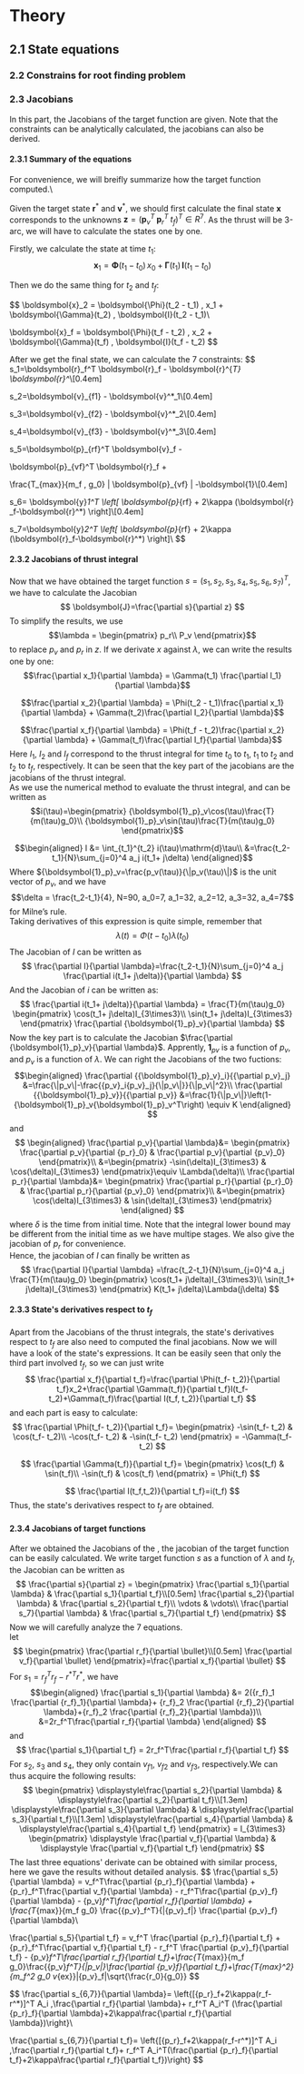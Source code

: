 # Theory

## 2.1 State equations

### 2.2 Constrains for root finding problem

### 2.3 Jacobians

In this part, the Jacobians of the target function are given. Note that the constraints can be analytically calculated, the jacobians can also be derived.

#### 2.3.1 Summary of the equations

For convenience, we will breifly summarize how the target function computed.\

Given the target state $\boldsymbol{r}^*$ and $\boldsymbol{v}^*$, we should first calculate the final state $\boldsymbol{x}$ corresponds to the unknowns $\boldsymbol{z} = (\boldsymbol{p}_v^T \; \boldsymbol{p}_r^T \; t_f)^T \in R^7$. As the thrust will be 3-arc, we will have to calculate the states one by one.

Firstly, we calculate the state at time $t_1$:
$$
\boldsymbol{x}_1 =
\boldsymbol{\Phi}(t_1 - t_0) \, x_0 +
\boldsymbol{\Gamma}(t_1) \, \boldsymbol{I}(t_1 - t_0)
$$

Then we do the same thing for $t_2$ and $t_f$:

$$
\boldsymbol{x}_2 =
\boldsymbol{\Phi}(t_2 - t_1) \, x_1 +
\boldsymbol{\Gamma}(t_2) \, \boldsymbol{I}(t_2 - t_1)\\

\boldsymbol{x}_f =
\boldsymbol{\Phi}(t_f - t_2) \, x_2 +
\boldsymbol{\Gamma}(t_f) \, \boldsymbol{I}(t_f - t_2)
$$

After we get the final state, we can calculate the 7 constraints:
$$
s_1=\boldsymbol{r}_f^T \boldsymbol{r}_f -
\boldsymbol{r}^{*T} \boldsymbol{r}^*\\[0.4em]

s_2=\boldsymbol{v}_{f1} - \boldsymbol{v}^*_1\\[0.4em]

s_3=\boldsymbol{v}_{f2} - \boldsymbol{v}^*_2\\[0.4em]

s_4=\boldsymbol{v}_{f3} - \boldsymbol{v}^*_3\\[0.4em]

s_5=\boldsymbol{p}_{rf}^T  \boldsymbol{v}_f -

\boldsymbol{p}_{vf}^T \boldsymbol{r}_f +

\frac{T_{max}}{m_f \, g_0} \| \boldsymbol{p}_{vf} \| -\boldsymbol{1}\\[0.4em]

s_6= \boldsymbol{y}_1^T \left[ \boldsymbol{p}_{rf} +
2\kappa (\boldsymbol{r}
_f-\boldsymbol{r}^*) \right]\\[0.4em]

s_7=\boldsymbol{y}_2^T \left[ \boldsymbol{p}_{rf} +
2\kappa (\boldsymbol{r}_f-\boldsymbol{r}^*) \right]\\
$$

#### **2.3.2 Jacobians of thrust integral**

Now that we have obtained the target function $s=(s_1, s_2, s_3, s_4, s_5, s_6, s_7)^T$, we have to calculate the Jacobian
$$
\boldsymbol{J}=\frac{\partial s}{\partial z}
$$
To simplify the results, we use
$$\lambda = \begin{pmatrix}
p_r\\
P_v
\end{pmatrix}$$
to replace $p_v$ and $p_r$ in  $z$.
If we derivate $x$ against $\lambda$, we can write the results one by one:
$$\frac{\partial x_1}{\partial \lambda} = \Gamma(t_1)
\frac{\partial I_1}{\partial \lambda}$$

$$\frac{\partial x_2}{\partial \lambda} = \Phi(t_2 - t_1)\frac{\partial x_1}{\partial \lambda} +
\Gamma(t_2)\frac{\partial I_2}{\partial \lambda}$$

$$\frac{\partial x_f}{\partial \lambda} = \Phi(t_f - t_2)\frac{\partial x_2}{\partial \lambda} +
\Gamma(t_f)\frac{\partial I_f}{\partial \lambda}$$
Here $I_1$, $I_2$ and $I_f$ correspond to the thrust integral for time $t_0$ to $t_1$, $t_1$ to $t_2$ and $t_2$ to $t_f$, respectively.
It can be seen that the key part of the jacobians are the jacobians of the thrust integral.</br>
As we use the numerical method to evaluate the thrust integral, and can be written as
$$i(\tau)=\begin{pmatrix}
{\boldsymbol{1}_p}_v\cos(\tau)\frac{T}{m(\tau)g_0}\\
{\boldsymbol{1}_p}_v\sin(\tau)\frac{T}{m(\tau)g_0}
\end{pmatrix}$$

$$\begin{aligned}
I &= \int_{t_1}^{t_2} i(\tau)\mathrm{d}\tau\\
&=\frac{t_2-t_1}{N}\sum_{j=0}^4 a_j i(t_1+ j\delta)
\end{aligned}$$
Where ${\boldsymbol{1}_p}_v=\frac{p_v(\tau)}{\|p_v(\tau)\|}$ is the unit vector of $p_v$, and we have
$$\delta = \frac{t_2-t_1}{4}, N=90, a_0=7, a_1=32, a_2=12, a_3=32, a_4=7$$
for Milne’s rule.</br>
Taking derivatives of this expression is quite simple, remember that
$$\lambda(t)=\Phi(t-t_0)\lambda(t_0)$$
The Jacobian of $I$ can be written as
$$
\frac{\partial I}{\partial \lambda}=\frac{t_2-t_1}{N}\sum_{j=0}^4 a_j
\frac{\partial i(t_1+ j\delta)}{\partial \lambda}
$$
And the Jacobian of $i$ can be written as:
$$
\frac{\partial i(t_1+ j\delta)}{\partial \lambda} = \frac{T}{m(\tau)g_0}
\begin{pmatrix}
\cos(t_1+ j\delta)I_{3\times3}\\
\sin(t_1+ j\delta)I_{3\times3}
\end{pmatrix}
\frac{\partial {\boldsymbol{1}_p}_v}{\partial \lambda}
$$
Now the key part is to calculate the Jacobian
$\frac{\partial {\boldsymbol{1}_p}_v}{\partial \lambda}$.
Apprently, ${\boldsymbol{1}_p}_v$ is  a function of $p_v$, and $p_v$ is a function of $\lambda$.
We can right the Jacobians of the two fuctions:
$$\begin{aligned}
\frac{\partial {{\boldsymbol{1}_p}_v}_i}{{\partial p_v}_j}
&=\frac{\|p_v\|-\frac{{p_v}_i{p_v}_j}{\|p_v\|}}{\|p_v\|^2}\\
\frac{\partial {{\boldsymbol{1}_p}_v}}{{\partial p_v}}
&=\frac{1}{\|p_v\|}\left(1-{\boldsymbol{1}_p}_v{\boldsymbol{1}_p}_v^T\right)
\equiv K
\end{aligned}
$$
and
$$
\begin{aligned}
\frac{\partial p_v}{\partial \lambda}&=
    \begin{pmatrix}
    \frac{\partial p_v}{\partial {p_r}_0} & \frac{\partial p_v}{\partial {p_v}_0}
    \end{pmatrix}\\
&=\begin{pmatrix}
    -\sin(\delta)I_{3\times3} & \cos(\delta)I_{3\times3}
    \end{pmatrix}\equiv \Lambda(\delta)\\
\frac{\partial p_r}{\partial \lambda}&=
    \begin{pmatrix}
    \frac{\partial p_r}{\partial {p_r}_0} & \frac{\partial p_r}{\partial {p_v}_0}
    \end{pmatrix}\\
&=\begin{pmatrix}
    \cos(\delta)I_{3\times3} & \sin(\delta)I_{3\times3}
    \end{pmatrix}
\end{aligned}
$$
where $\delta$ is the time from initial time. Note that the integral lower bound may be different from the initial time as we have multipe stages.
We also give the jacobian of $p_r$ for convenience.</br>
Hence, the jacobian of $I$ can finally be written as
$$
\frac{\partial I}{\partial \lambda} =\frac{t_2-t_1}{N}\sum_{j=0}^4 a_j
\frac{T}{m(\tau)g_0}
    \begin{pmatrix}
    \cos(t_1+ j\delta)I_{3\times3}\\
    \sin(t_1+ j\delta)I_{3\times3}
    \end{pmatrix}
K(t_1+ j\delta)\Lambda(j\delta)
$$

#### **2.3.3 State's derivatives respect to $t_f$**

Apart from the Jacobians of the thrust integrals, the state's derivatives respect to $t_f$ are also need to computed the final jacobians. Now we will have a look of the state's expressions.
It can be easily seen that only the third part involved $t_f$, so we can just write
$$
\frac{\partial x_f}{\partial t_f}=\frac{\partial \Phi(t_f- t_2)}{\partial t_f}x_2+\frac{\partial \Gamma(t_f)}{\partial t_f}I(t_f-t_2)+\Gamma(t_f)\frac{\partial I(t_f, t_2)}{\partial t_f}
$$
and each part is easy to calculate:
$$
\frac{\partial \Phi(t_f- t_2)}{\partial t_f}=
\begin{pmatrix}
-\sin(t_f- t_2) & \cos(t_f- t_2)\\
-\cos(t_f- t_2) & -\sin(t_f- t_2)
\end{pmatrix}
= -\Gamma(t_f- t_2)
$$

$$
\frac{\partial \Gamma(t_f)}{\partial t_f}=
\begin{pmatrix}
\cos(t_f) & \sin(t_f)\\
-\sin(t_f) & \cos(t_f)
\end{pmatrix}
= \Phi(t_f)
$$

$$
\frac{\partial I(t_f,t_2)}{\partial t_f}=i(t_f)
$$
Thus, the state's derivatives respect to $t_f$ are obtained.

#### **2.3.4 Jacobians of target functions**

After we obtained the Jacobians of the , the jacobian of the target function can be easily calculated.
We write target function $s$ as a function of $\lambda$ and $t_f$, the Jacobian can be written as
$$
\frac{\partial s}{\partial z} =
\begin{pmatrix}
\frac{\partial s_1}{\partial \lambda} & \frac{\partial s_1}{\partial t_f}\\[0.5em]
\frac{\partial s_2}{\partial \lambda} & \frac{\partial s_2}{\partial t_f}\\
\vdots & \vdots\\
\frac{\partial s_7}{\partial \lambda} & \frac{\partial s_7}{\partial t_f}
\end{pmatrix}
$$
Now we will carefully analyze the 7 equations.</br>
let
$$
\begin{pmatrix}
\frac{\partial r_f}{\partial \bullet}\\[0.5em]
\frac{\partial v_f}{\partial \bullet}
\end{pmatrix}=\frac{\partial x_f}{\partial \bullet}
$$
For $s_1 = r_f^T r_f - {r^*}^Tr^*$, we have
$$\begin{aligned}
\frac{\partial s_1}{\partial \lambda} &= 2({r_f}_1 \frac{\partial {r_f}_1}{\partial \lambda}+
{r_f}_2 \frac{\partial {r_f}_2}{\partial \lambda}+{r_f}_2 \frac{\partial {r_f}_2}{\partial \lambda})\\
&=2r_f^T\frac{\partial r_f}{\partial \lambda}
\end{aligned}
$$
and
$$
\frac{\partial s_1}{\partial t_f} = 2r_f^T\frac{\partial r_f}{\partial t_f}
$$
For $s_2$, $s_3$ and $s_4$, they only contain ${v_f}_1$, ${v_f}_2$ and ${v_f}_3$, respectively.We can thus acquire the following results:
$$
\begin{pmatrix}
\displaystyle\frac{\partial s_2}{\partial \lambda}
& \displaystyle\frac{\partial s_2}{\partial t_f}\\[1.3em]
\displaystyle\frac{\partial s_3}{\partial \lambda}
& \displaystyle\frac{\partial s_3}{\partial t_f}\\[1.3em]
\displaystyle\frac{\partial s_4}{\partial \lambda}
& \displaystyle\frac{\partial s_4}{\partial t_f}
\end{pmatrix} =
I_{3\times3}
\begin{pmatrix}
\displaystyle
\frac{\partial v_f}{\partial \lambda} &
\displaystyle
\frac{\partial v_f}{\partial t_f}
\end{pmatrix}
$$
The last three equations' derivate can be obtained with similar process, here we gave the results without detailed analysis.
$$
\frac{\partial s_5}{\partial \lambda} =
v_f^T\frac{\partial {p_r}_f}{\partial \lambda} + {p_r}_f^T\frac{\partial v_f}{\partial \lambda} - r_f^T\frac{\partial {p_v}_f}{\partial \lambda} - {p_v}_f^T\frac{\partial r_f}{\partial \lambda} +
\frac{T_{max}}{m_f g_0} \frac{{p_v}_f^T}{\|{p_v}_f\|} \frac{\partial {p_v}_f}{\partial \lambda}\\

\frac{\partial s_5}{\partial t_f} =
v_f^T \frac{\partial {p_r}_f}{\partial t_f} + {p_r}_f^T\frac{\partial v_f}{\partial t_f} -
r_f^T \frac{\partial {p_v}_f}{\partial t_f} - {p_v}_f^T\frac{\partial r_f}{\partial t_f}+\frac{T_{max}}{m_f g_0}\frac{{p_v}_f^T}{\|p_v\|}\frac{\partial {p_v}_f}{\partial t_f}+\frac{T_{max}^2}{m_f^2 g_0 v_{ex}}\|{p_v}_f\|\sqrt{\frac{r_0}{g_0}}
$$

$$
\frac{\partial s_{6,7}}{\partial \lambda}=
\left\{[{p_r}_f+2\kappa(r_f-r^*)]^T A_i \,\frac{\partial r_f}{\partial \lambda}+
r_f^T A_i^T (\frac{\partial {p_r}_f}{\partial \lambda}+2\kappa\frac{\partial r_f}{\partial \lambda})\right\}\\

\frac{\partial s_{6,7}}{\partial t_f}=
\left\{[{p_r}_f+2\kappa(r_f-r^*)]^T A_i \,\frac{\partial r_f}{\partial t_f}+
r_f^T A_i^T(\frac{\partial {p_r}_f}{\partial t_f}+2\kappa\frac{\partial r_f}{\partial t_f})\right\}
$$